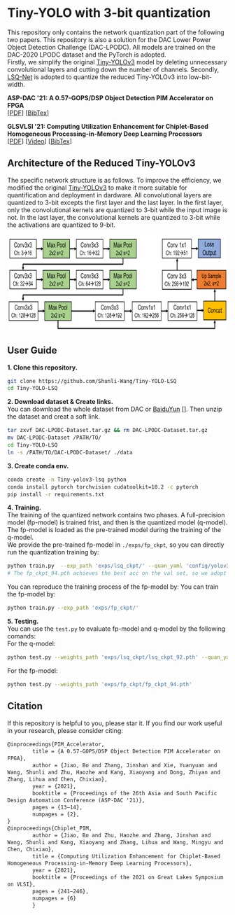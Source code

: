 # Tiny-YOLO with 3-bit quantization

This repository only contains the network quantization part of the following two papers. 
This repository is also a solution for the DAC Lower Power Object Detection Challenge (DAC-LPODC). 
All models are trained on the DAC-2020 LPODC dataset and the PyTorch is adopted.  
Firstly, we simplify the original [Tiny-YOLOv3](https://github.com/eriklindernoren/PyTorch-YOLOv3) model by deleting unnecessary convolutional layers and cutting down the number of channels.
Secondly, [LSQ-Net](https://github.com/zhutmost/lsq-net) is adopted to quantize the reduced Tiny-YOLOv3 into low-bit-width.

**ASP-DAC '21: A 0.57-GOPS/DSP Object Detection PIM Accelerator on FPGA**  
\[[PDF](https://shunli-wang.github.io/publications/pdf/slwang_PIM_Accelerator_on_FPGA.pdf)\]
\[[BibTex](https://shunli-wang.github.io/publications/bibtex/slwang_PIM_Accelerator.bib)\]
<!-- <img src="./fig/fig1.png" height="400px"/>   -->

**GLSVLSI '21: Computing Utilization Enhancement for Chiplet-Based Homogeneous Processing-in-Memory Deep Learning Processors**  
\[[PDF](https://shunli-wang.github.io/publications/pdf/slwang_chiplet.pdf)\]
\[[Video](https://dlnext.acm.org/action/downloadSupplement?doi=10.1145%2F3453688.3461499&file=GLSVLSI2021-glsv073.mp4)\]
\[[BibTex](https://shunli-wang.github.io/publications/bibtex/slwang_Chiplet.bib)\]
<!-- <img src="./fig/fig2.png" height="440px"/>  -->

## Architecture of the Reduced Tiny-YOLOv3 
The specific network structure is as follows. 
To improve the efficiency, we modified the original [Tiny-YOLOv3](https://github.com/eriklindernoren/PyTorch-YOLOv3) to make it more suitable for quantification and deployment in dardware. 
All convolutional layers are quantized to 3-bit excepts the first layer and the last layer.
In the first layer, only the convolutional kernels are quantized to 3-bit while the input image is not.
In the last layer, the convolutional kernels are quantized to 3-bit while the activations are quantized to 9-bit.

<img src="./fig/fig3.png" height="220px"/> 

## User Guide

**1\. Clone this repository.**
```bash
git clone https://github.com/Shunli-Wang/Tiny-YOLO-LSQ
cd Tiny-YOLO-LSQ
```

**2\. Download dataset & Create links.**  
You can download the whole dataset from DAC or [BaiduYun]() []. Then unzip the dataset and creat a soft link.
```bash
tar zxvf DAC-LPODC-Dataset.tar.gz && rm DAC-LPODC-Dataset.tar.gz
mv DAC-LPODC-Dataset /PATH/TO/
cd Tiny-YOLO-LSQ
ln -s /PATH/TO/DAC-LPODC-Dataset/ ./data
```

**3\. Create conda env.**  
```bash
conda create -n Tiny-yolov3-lsq python
conda install pytorch torchvision cudatoolkit=10.2 -c pytorch
pip install -r requirements.txt
```

**4\. Training.**  
The training of the quantized network contains two phases. 
A full-precision model (fp-model) is trained frist, and then is the quantized model (q-model). The fp-model is loaded as the pre-trained model during the training of the q-model.  
We provide the pre-trained fp-model in `./exps/fp_ckpt`, so you can directly run the quantization training by:
```bash
python train.py  --exp_path 'exps/lsq_ckpt/' --quan_yaml 'config/yolov3-tiny_lsq.yaml' --fp_pretrained 'exps/fp_ckpt/fp_ckpt_94.pth'
# The fp_ckpt_94.pth achieves the best acc on the val set, so we adopt it as the pre-trained model to initialize the quantized model.
```

You can reproduce the training process of the fp-model by:
You can train the fp-model by:
```bash
python train.py --exp_path 'exps/fp_ckpt/'
```

**5\. Testing.**  
You can use the `test.py` to evaluate fp-model and q-model by the following comands:  
For the q-model:
```bash
python test.py --weights_path 'exps/lsq_ckpt/lsq_ckpt_92.pth' --quan_yaml 'config/yolov3-tiny_lsq.yaml'
```
For the fp-model:
```bash
python test.py --weights_path 'exps/fp_ckpt/fp_ckpt_94.pth'
```

## Citation
If this repository is helpful to you, please star it. If you find our work useful in your research, please consider citing:
```
@inproceedings{PIM_Accelerator,
        title = {A 0.57-GOPS/DSP Object Detection PIM Accelerator on FPGA},
        author = {Jiao, Bo and Zhang, Jinshan and Xie, Yuanyuan and Wang, Shunli and Zhu, Haozhe and Kang, Xiaoyang and Dong, Zhiyan and Zhang, Lihua and Chen, Chixiao},
        year = {2021},
        booktitle = {Proceedings of the 26th Asia and South Pacific Design Automation Conference (ASP-DAC '21)},
        pages = {13–14},
        numpages = {2},
}
@inproceedings{Chiplet_PIM,
        author = {Jiao, Bo and Zhu, Haozhe and Zhang, Jinshan and Wang, Shunli and Kang, Xiaoyang and Zhang, Lihua and Wang, Mingyu and Chen, Chixiao},
        title = {Computing Utilization Enhancement for Chiplet-Based Homogeneous Processing-in-Memory Deep Learning Processors},
        year = {2021},
        booktitle = {Proceedings of the 2021 on Great Lakes Symposium on VLSI},
        pages = {241–246},
        numpages = {6}
        }
```
